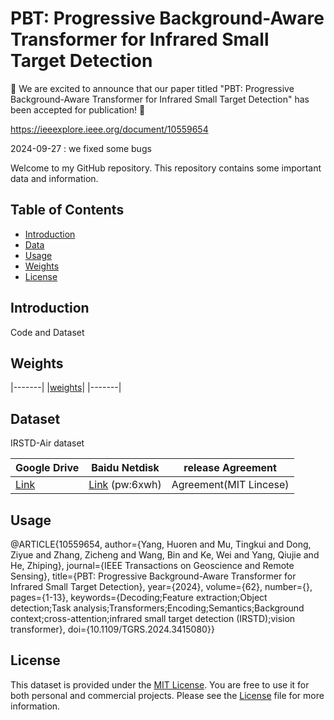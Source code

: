 # PBT: Progressive Background-Aware Transformer for Infrared Small Target Detection
🎉 We are excited to announce that our paper titled "PBT: Progressive Background-Aware Transformer for Infrared Small Target Detection" has been accepted for publication! 🎉

https://ieeexplore.ieee.org/document/10559654

2024-09-27  :   we fixed some bugs

Welcome to my GitHub repository. This repository contains some important data and information.

## Table of Contents

- [Introduction](#introduction)
- [Data](#data)
- [Usage](#usage)
- [Weights](#weights)
- [License](#license)

## Introduction

Code and Dataset


## Weights
|-------|
|[weights](https://drive.google.com/file/d/17IMULEkY0-tfsPVThZKIfFAdHww3cuUf/view?usp=drive_link)|
|-------|
## Dataset

IRSTD-Air dataset

| Google Drive  | Baidu Netdisk  | release Agreement |
|-------|------|---------|
|[Link](https://drive.google.com/file/d/1yLfYm4FmzzRJOS8AKFd3pjxP2o8gHkpN/view?usp=drive_link) | [Link](https://pan.baidu.com/s/1-YscimN4JwUvNS7eLiIDIg?pwd=6xwh) (pw:6xwh)  | Agreement(MIT Lincese)     |


## Usage

@ARTICLE{10559654,
  author={Yang, Huoren and Mu, Tingkui and Dong, Ziyue and Zhang, Zicheng and Wang, Bin and Ke, Wei and Yang, Qiujie and He, Zhiping},
  journal={IEEE Transactions on Geoscience and Remote Sensing}, 
  title={PBT: Progressive Background-Aware Transformer for Infrared Small Target Detection}, 
  year={2024},
  volume={62},
  number={},
  pages={1-13},
  keywords={Decoding;Feature extraction;Object detection;Task analysis;Transformers;Encoding;Semantics;Background context;cross-attention;infrared small target detection (IRSTD);vision transformer},
  doi={10.1109/TGRS.2024.3415080}}


## License

This dataset is provided under the [MIT License](LICENSE). You are free to use it for both personal and commercial projects. Please see the [License](LICENSE) file for more information.
